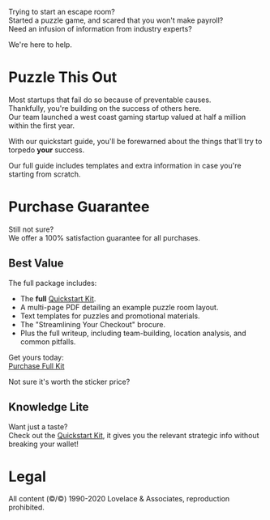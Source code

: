Trying to start an escape room?  
Started a puzzle game, and scared that you won't make payroll?  
Need an infusion of information from industry experts?

We're here to help.

# Puzzle This Out
Most startups that fail do so because of preventable causes.  
Thankfully, you're building on the success of others here.  
Our team launched a west coast gaming startup valued at half a million within the first year.

With our quickstart guide, you'll be forewarned about the things that'll try to torpedo **your** success.

Our full guide includes templates and extra information in case you're starting from scratch.

# Purchase Guarantee
Still not sure?  
We offer a 100% satisfaction guarantee for all purchases.  

## Best Value
The full package includes:
- The **full** [Quickstart Kit](/quickstart).  
- A multi-page PDF detailing an example puzzle room layout.  
- Text templates for puzzles and promotional materials.
- The "Streamlining Your Checkout" brocure.
- Plus the full writeup, including team-building, location analysis, and common pitfalls.

Get yours today:  
[Purchase Full Kit](/full)

Not sure it's worth the sticker price?  


## Knowledge Lite
Want just a taste?  
Check out the [Quickstart Kit](/quickstart), it gives you the relevant strategic info without breaking your wallet!

# Legal
All content (&copy;/©) 1990-2020 Lovelace & Associates, reproduction prohibited.
